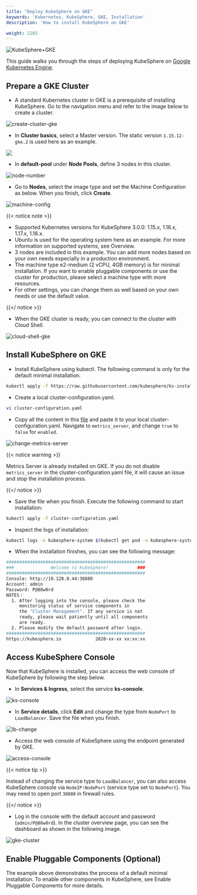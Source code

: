 ```yaml
---
title: "Deploy KubeSphere on GKE"
keywords: 'Kubernetes, KubeSphere, GKE, Installation'
description: 'How to install KubeSphere on GKE'

weight: 2265
---
```


![KubeSphere+GKE](https://pek3b.qingstor.com/kubesphere-docs/png/20191123145223.png)

This guide walks you through the steps of deploying KubeSphere on [Google Kubernetes Engine](https://cloud.google.com/kubernetes-engine/).

## Prepare a GKE Cluster

- A standard Kubernetes cluster in GKE is a prerequisite of installing KubeSphere. Go to the navigation menu and refer to the image below to create a cluster.

![create-cluster-gke](https://ap3.qingstor.com/kubesphere-website/docs/create-cluster-gke.jpg)

- In **Cluster basics**, select a Master version. The static version `1.15.12-gke.2` is used here as an example.

![](https://ap3.qingstor.com/kubesphere-website/docs/master-version.png)

- In **default-pool** under **Node Pools**, define 3 nodes in this cluster.

![node-number](https://ap3.qingstor.com/kubesphere-website/docs/node-number.png)

- Go to **Nodes**, select the image type and set the Machine Configuration as below. When you finish, click **Create**.

![machine-config](https://ap3.qingstor.com/kubesphere-website/docs/machine-configuration.jpg)

{{< notice note >}} 

- Supported Kubernetes versions for KubeSphere 3.0.0: 1.15.x, 1.16.x, 1.17.x, 1.18.x.
- Ubuntu is used for the operating system here as an example. For more information on supported systems, see Overview.
- 3 nodes are included in this example. You can add more nodes based on your own needs especially in a production environment.
- The machine type e2-medium (2 vCPU, 4GB memory) is for minimal installation. If you want to enable pluggable components or use the cluster for production, please select a machine type with more resources.
- For other settings, you can change them as well based on your own needs or use the default value.

{{</ notice >}} 

- When the GKE cluster is ready, you can connect to the cluster with Cloud Shell.


![cloud-shell-gke](https://ap3.qingstor.com/kubesphere-website/docs/cloud-shell.png)

## Install KubeSphere on GKE

- Install KubeSphere using kubectl. The following command is only for the default minimal installation.

```bash
kubectl apply -f https://raw.githubusercontent.com/kubesphere/ks-installer/v3.0.0/deploy/kubesphere-installer.yaml
```

- Create a local cluster-configuration.yaml.

```bash
vi cluster-configuration.yaml
```

- Copy all the content in this [file](https://raw.githubusercontent.com/kubesphere/ks-installer/v3.0.0/deploy/cluster-configuration.yaml) and paste it to your local cluster-configuration.yaml. Navigate to `metrics_server`, and change `true` to `false` for `enabled`.

![change-metrics-server](https://ap3.qingstor.com/kubesphere-website/docs/true-false.png)

{{< notice warning >}}

Metrics Server is already installed on GKE. If you do not disable `metrics_server` in the cluster-configuration.yaml file, it will cause an issue and stop the installation process.

{{</ notice >}}

- Save the file when you finish. Execute the following command to start installation:

```bash
kubectl apply -f cluster-configuration.yaml
```

- Inspect the logs of installation:

```bash
kubectl logs -n kubesphere-system $(kubectl get pod -n kubesphere-system -l app=ks-install -o jsonpath='{.items[0].metadata.name}') -f
```

- When the installation finishes, you can see the following message:

```bash
#####################################################
###              Welcome to KubeSphere!           ###
#####################################################
Console: http://10.128.0.44:30880
Account: admin
Password: P@88w0rd
NOTES：
  1. After logging into the console, please check the
     monitoring status of service components in
     the "Cluster Management". If any service is not
     ready, please wait patiently until all components
     are ready.
  2. Please modify the default password after login.
#####################################################
https://kubesphere.io             2020-xx-xx xx:xx:xx
```

## Access KubeSphere Console

Now that KubeSphere is installed, you can access the web console of KubeSphere by following the step below.

- In **Services & Ingress**, select the service **ks-console**.

![ks-console](https://ap3.qingstor.com/kubesphere-website/docs/console-service.jpg)

- In **Service details**, click **Edit** and change the type from `NodePort` to `LoadBalancer`. Save the file when you finish.

![lb-change](https://ap3.qingstor.com/kubesphere-website/docs/lb-change.jpg)

- Access the web console of KubeSphere using the endpoint generated by GKE.


![access-console](https://ap3.qingstor.com/kubesphere-website/docs/access-console.png)

{{< notice tip >}}

Instead of changing the service type to `LoadBalancer`, you can also access KubeSphere console via `NodeIP:NodePort` (service type set to `NodePort`). You may need to open port `30880` in firewall rules.

{{</ notice >}}

- Log in the console with the default account and password (`admin/P@88w0rd`). In the cluster overview page, you can see the dashboard as shown in the following image.

![gke-cluster](https://ap3.qingstor.com/kubesphere-website/docs/gke-cluster.png)

## Enable Pluggable Components (Optional)

The example above demonstrates the process of a default minimal installation. To enable other components in KubeSphere, see Enable Pluggable Components for more details.

